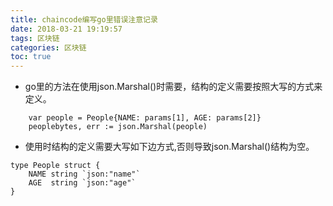 ```yaml
---
title: chaincode编写go里错误注意记录
date: 2018-03-21 19:19:57
tags: 区块链
categories: 区块链
toc: true
---
```


- go里的方法在使用json.Marshal()时需要，结构的定义需要按照大写的方式来定义。

<!-- more-->

```
	var people = People{NAME: params[1], AGE: params[2]}
	peoplebytes, err := json.Marshal(people)
```
- 使用时结构的定义需要大写如下边方式,否则导致json.Marshal()结构为空。

```
type People struct {
	NAME string `json:"name"`
	AGE  string `json:"age"`
}

```